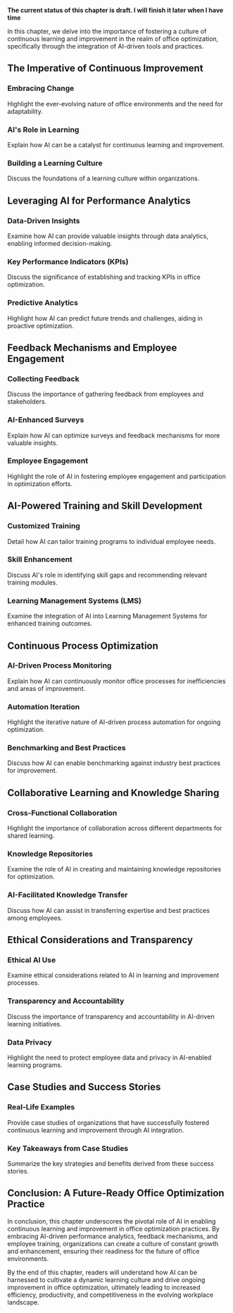 **The current status of this chapter is draft. I will finish it later when I have time**

In this chapter, we delve into the importance of fostering a culture of continuous learning and improvement in the realm of office optimization, specifically through the integration of AI-driven tools and practices.

The Imperative of Continuous Improvement
----------------------------------------

### Embracing Change

Highlight the ever-evolving nature of office environments and the need for adaptability.

### AI's Role in Learning

Explain how AI can be a catalyst for continuous learning and improvement.

### Building a Learning Culture

Discuss the foundations of a learning culture within organizations.

Leveraging AI for Performance Analytics
---------------------------------------

### Data-Driven Insights

Examine how AI can provide valuable insights through data analytics, enabling informed decision-making.

### Key Performance Indicators (KPIs)

Discuss the significance of establishing and tracking KPIs in office optimization.

### Predictive Analytics

Highlight how AI can predict future trends and challenges, aiding in proactive optimization.

Feedback Mechanisms and Employee Engagement
-------------------------------------------

### Collecting Feedback

Discuss the importance of gathering feedback from employees and stakeholders.

### AI-Enhanced Surveys

Explain how AI can optimize surveys and feedback mechanisms for more valuable insights.

### Employee Engagement

Highlight the role of AI in fostering employee engagement and participation in optimization efforts.

AI-Powered Training and Skill Development
-----------------------------------------

### Customized Training

Detail how AI can tailor training programs to individual employee needs.

### Skill Enhancement

Discuss AI's role in identifying skill gaps and recommending relevant training modules.

### Learning Management Systems (LMS)

Examine the integration of AI into Learning Management Systems for enhanced training outcomes.

Continuous Process Optimization
-------------------------------

### AI-Driven Process Monitoring

Explain how AI can continuously monitor office processes for inefficiencies and areas of improvement.

### Automation Iteration

Highlight the iterative nature of AI-driven process automation for ongoing optimization.

### Benchmarking and Best Practices

Discuss how AI can enable benchmarking against industry best practices for improvement.

Collaborative Learning and Knowledge Sharing
--------------------------------------------

### Cross-Functional Collaboration

Highlight the importance of collaboration across different departments for shared learning.

### Knowledge Repositories

Examine the role of AI in creating and maintaining knowledge repositories for optimization.

### AI-Facilitated Knowledge Transfer

Discuss how AI can assist in transferring expertise and best practices among employees.

Ethical Considerations and Transparency
---------------------------------------

### Ethical AI Use

Examine ethical considerations related to AI in learning and improvement processes.

### Transparency and Accountability

Discuss the importance of transparency and accountability in AI-driven learning initiatives.

### Data Privacy

Highlight the need to protect employee data and privacy in AI-enabled learning programs.

Case Studies and Success Stories
--------------------------------

### Real-Life Examples

Provide case studies of organizations that have successfully fostered continuous learning and improvement through AI integration.

### Key Takeaways from Case Studies

Summarize the key strategies and benefits derived from these success stories.

Conclusion: A Future-Ready Office Optimization Practice
-------------------------------------------------------

In conclusion, this chapter underscores the pivotal role of AI in enabling continuous learning and improvement in office optimization practices. By embracing AI-driven performance analytics, feedback mechanisms, and employee training, organizations can create a culture of constant growth and enhancement, ensuring their readiness for the future of office environments.

By the end of this chapter, readers will understand how AI can be harnessed to cultivate a dynamic learning culture and drive ongoing improvement in office optimization, ultimately leading to increased efficiency, productivity, and competitiveness in the evolving workplace landscape.
